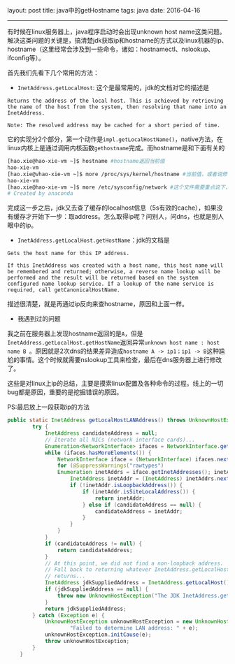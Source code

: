 layout: post
title: java中的getHostname 
tags: java
date: 2016-04-16

---
有时候在linux服务器上，java程序启动时会出现unknown host name这类问题。解决这类问题的关键是，搞清楚jdk获取ip和hostname的方式以及linux机器的ip、hostname（这里经常会涉及到一些命令，诸如：hostnamectl、nslookup、ifconfig等）。
<!--more-->
首先我们先看下几个常用的方法：

* `InetAddress.getLocalHost`: 这个是最常用的，jdk的文档对它的描述是

```
Returns the address of the local host. This is achieved by retrieving the name of the host from the system, then resolving that name into an InetAddress.

Note: The resolved address may be cached for a short period of time.
```

它的实现分2个部分，第一个动作是`impl.getLocalHostName()`，native方法，在linux内核上是通过调用内核函数`gethostname`完成。而hostname是和下面有关的

```bash
[hao.xie@hao-xie-vm ~]$ hostname #hostname返回当前值
hao-xie-vm
[hao.xie@vhao-xie-vm ~]$ more /proc/sys/kernel/hostname #当前值，或者说修改后生效
hao-xie-vm
[hao.xie@hao-xie-vm ~]$ more /etc/sysconfig/network #这个文件需要重点说下，reboot的时候，系统会读取它，并给hostname赋值，但是在运行过程中修改它不会立即生效，需要配合hostname命令生效
# Created by anaconda
```

完成这一步之后，jdk又去查了缓存的localhost信息（5s有效的cache），如果没有缓存才开始下一步：取address。怎么取得ip呢？问别人，问dns，也就是别人眼中的ip。

* `InetAddress.getLocalHost.getHostName`：jdk的文档是

```
Gets the host name for this IP address.

If this InetAddress was created with a host name, this host name will be remembered and returned; otherwise, a reverse name lookup will be performed and the result will be returned based on the system configured name lookup service. If a lookup of the name service is required, call getCanonicalHostName.
```

描述很清楚，就是再通过ip反向来查hostname，原因和上面一样。

* 我遇到过的问题

我之前在服务器上发现hostname返回的是`A`，但是`InetAddress.getLocalHost.getHostName`返回异常`unknown host name : host name B `。原因就是2次dns的结果差异造成`hostname A -> ip1；ip1 -> B`这种尴尬的事情。这个时候就需要nslookup工具来检查，最后在dns服务器上进行修改了。

这些是对linux上ip的总结，主要是摸索linux配置及各种命令的过程。线上的一切bug都是原因，重要的是挖掘错误的原因。

PS:最后放上一段获取ip的方法
```java
public static InetAddress getLocalHostLANAddress() throws UnknownHostException, SocketException {
		try {
			InetAddress candidateAddress = null;
			// Iterate all NICs (network interface cards)...
			Enumeration<NetworkInterface> ifaces = NetworkInterface.getNetworkInterfaces();
			while (ifaces.hasMoreElements()) {
				NetworkInterface iface = (NetworkInterface) ifaces.nextElement();
				for (@SuppressWarnings("rawtypes")
				Enumeration inetAddrs = iface.getInetAddresses(); inetAddrs.hasMoreElements();) {
					InetAddress inetAddr = (InetAddress) inetAddrs.nextElement();
					if (!inetAddr.isLoopbackAddress()) {
						if (inetAddr.isSiteLocalAddress()) {
							return inetAddr;
						} else if (candidateAddress == null) {
							candidateAddress = inetAddr;
						}
					}
				}
			}
			if (candidateAddress != null) {
				return candidateAddress;
			}
			// At this point, we did not find a non-loopback address.
			// Fall back to returning whatever InetAddress.getLocalHost()
			// returns...
			InetAddress jdkSuppliedAddress = InetAddress.getLocalHost();
			if (jdkSuppliedAddress == null) {
				throw new UnknownHostException("The JDK InetAddress.getLocalHost() method unexpectedly returned null.");
			}
			return jdkSuppliedAddress;
		} catch (Exception e) {
			UnknownHostException unknownHostException = new UnknownHostException(
					"Failed to determine LAN address: " + e);
			unknownHostException.initCause(e);
			throw unknownHostException;
		}
	}
```

